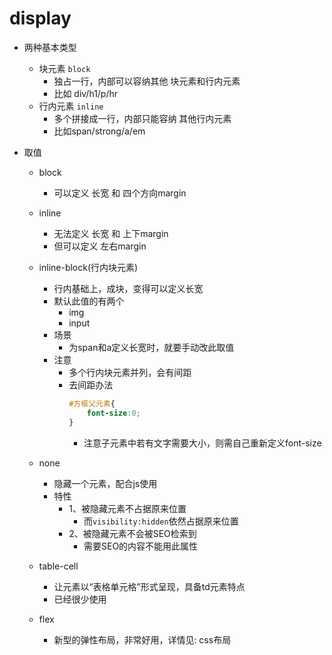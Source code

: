 # display

- 两种基本类型
    - 块元素 `block`
        - 独占一行，内部可以容纳其他 块元素和行内元素
        - 比如 div/h1/p/hr
    - 行内元素 `inline`
        - 多个拼接成一行，内部只能容纳 其他行内元素
        - 比如span/strong/a/em

- 取值
    - block
        - 可以定义 长宽 和 四个方向margin

    - inline
        - 无法定义 长宽 和 上下margin 
        - 但可以定义 左右margin

    - inline-block(行内块元素)
        - 行内基础上，成块，变得可以定义长宽
        - 默认此值的有两个
            - img
            - input
        - 场景
            - 为span和a定义长宽时，就要手动改此取值
        - 注意
            - 多个行内块元素并列，会有间距
            - 去间距办法
                ```css
                #方框父元素{
                    font-size:0;
                }
                ```
                - 注意子元素中若有文字需要大小，则需自己重新定义font-size

    - none
        - 隐藏一个元素，配合js使用
        - 特性
            - 1、被隐藏元素不占据原来位置
                - 而`visibility:hidden`依然占据原来位置
            - 2、被隐藏元素不会被SEO检索到
                - 需要SEO的内容不能用此属性
    
    - table-cell
        - 让元素以“表格单元格”形式呈现，具备td元素特点
        - 已经很少使用

    - flex
        - 新型的弹性布局，非常好用，详情见: css布局
